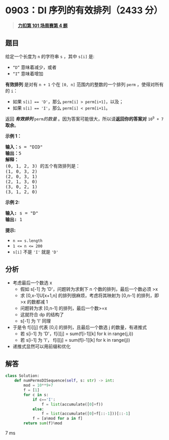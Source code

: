 # 0903：DI 序列的有效排列（2433 分）


> <u>**[力扣第 101 场周赛第 4 题](https://leetcode.cn/problems/valid-permutations-for-di-sequence/)**</u>

## 题目

<p>给定一个长度为 <code>n</code> 的字符串 <code>s</code> ，其中 <code>s[i]</code> 是:</p>

<ul>
<li><code>“D”</code> 意味着减少，或者</li>
<li><code>“I”</code> 意味着增加</li>
</ul>

<p><strong>有效排列</strong> 是对有 <code>n + 1</code> 个在 <code>[0, n]</code>  范围内的整数的一个排列 <code>perm</code> ，使得对所有的 <code>i</code>：</p>

<ul>
<li>如果 <code>s[i] == 'D'</code>，那么 <code>perm[i] &gt; perm[i+1]</code>，以及；</li>
<li>如果 <code>s[i] == 'I'</code>，那么 <code>perm[i] &lt; perm[i+1]</code>。</li>
</ul>

<p>返回 <em><strong>有效排列 </strong> </em><code>perm</code><em>的数量 </em>。因为答案可能很大，所以请<strong>返回你的答案对</strong> <code>10<sup>9</sup> + 7</code><strong> 取余</strong>。</p>



<p><strong>示例 1：</strong></p>

<pre>
<strong>输入：</strong>s = "DID"
<strong>输出：</strong>5
<strong>解释：</strong>
(0, 1, 2, 3) 的五个有效排列是：
(1, 0, 3, 2)
(2, 0, 3, 1)
(2, 1, 3, 0)
(3, 0, 2, 1)
(3, 1, 2, 0)
</pre>

<p><strong>示例 2:</strong></p>

<pre>
<strong>输入:</strong> s = "D"
<strong>输出:</strong> 1
</pre>



<p><strong>提示:</strong></p>

<ul>
<li><code>n == s.length</code></li>
<li><code>1 &lt;= n &lt;= 200</code></li>
<li><code>s[i]</code> 不是 <code>'I'</code> 就是 <code>'D'</code></li>
</ul>




## 分析

- 考虑最后一个数选 x
	- 假如 s[-1] 为 'D'，问题转为求剩下 n 个数的排列，最后一个数必须 >x
	- 求 [0,x-1]U[x+1,n] 的排列很麻烦，考虑将其映射为 [0,n-1] 的排列，即 >x 的数都减 1
	- 问题转为求 [0,n-1] 的排列，最后一个数>=x
	- 这就符合 dp 的结构了
	- s[-1] 为 'I' 同理
- 于是令  f[i][j] 代表 [0,i] 的排列，且最后一个数选 j 的数量，有递推式
	- 若 s[i-1] 为 'D'，f[i][j] = sum(f[i-1][k] for k in range(j,i))
	- 若 s[i-1] 为 'I'， f[i][j] = sum(f[i-1][k] for k in range(j))
- 递推式显然可以用前缀和优化

## 解答


```python
class Solution:
    def numPermsDISequence(self, s: str) -> int:
        mod = 10**9+7
        f = [1]
        for c in s:
            if c=='I':
                f = list(accumulate([0]+f))
            else:
                f = list(accumulate([0]+f[::-1]))[::-1]
            f = [a%mod for a in f]
        return sum(f)%mod
```
7 ms
